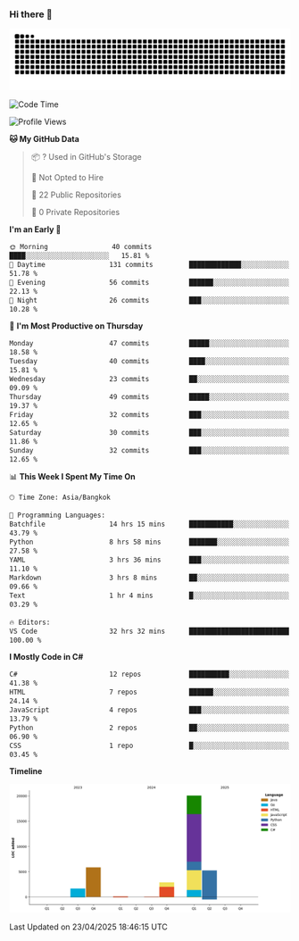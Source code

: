 ### Hi there 👋

<!--
**kevlog/kevlog** is a ✨ _special_ ✨ repository because its `README.md` (this file) appears on your GitHub profile.

Here are some ideas to get you started:

- 🔭 I’m currently working on ...
- 🌱 I’m currently learning ...
- 👯 I’m looking to collaborate on ...
- 🤔 I’m looking for help with ...
- 💬 Ask me about ...
- 📫 How to reach me: ...
- 😄 Pronouns: ...
- ⚡ Fun fact: ...
-->

<picture>
  <source media="(prefers-color-scheme: dark)" srcset="https://raw.githubusercontent.com/kevlog/kevlog/output/github-contribution-grid-snake-dark.svg">
  <source media="(prefers-color-scheme: light)" srcset="https://raw.githubusercontent.com/kevlog/kevlog/output/github-contribution-grid-snake.svg">
  <img alt="github contribution grid snake animation" src="https://raw.githubusercontent.com/kevlog/kevlog/output/github-contribution-grid-snake-dark.svg">
</picture>

<!--START_SECTION:waka-->
![Code Time](http://img.shields.io/badge/Code%20Time-60%20hrs%2011%20mins-blue)

![Profile Views](http://img.shields.io/badge/Profile%20Views-26-blue)

**🐱 My GitHub Data** 

> 📦 ? Used in GitHub's Storage 
 > 
> 🚫 Not Opted to Hire
 > 
> 📜 22 Public Repositories 
 > 
> 🔑 0 Private Repositories 
 > 
**I'm an Early 🐤** 

```text
🌞 Morning                40 commits          ████░░░░░░░░░░░░░░░░░░░░░   15.81 % 
🌆 Daytime                131 commits         █████████████░░░░░░░░░░░░   51.78 % 
🌃 Evening                56 commits          ██████░░░░░░░░░░░░░░░░░░░   22.13 % 
🌙 Night                  26 commits          ███░░░░░░░░░░░░░░░░░░░░░░   10.28 % 
```
📅 **I'm Most Productive on Thursday** 

```text
Monday                   47 commits          █████░░░░░░░░░░░░░░░░░░░░   18.58 % 
Tuesday                  40 commits          ████░░░░░░░░░░░░░░░░░░░░░   15.81 % 
Wednesday                23 commits          ██░░░░░░░░░░░░░░░░░░░░░░░   09.09 % 
Thursday                 49 commits          █████░░░░░░░░░░░░░░░░░░░░   19.37 % 
Friday                   32 commits          ███░░░░░░░░░░░░░░░░░░░░░░   12.65 % 
Saturday                 30 commits          ███░░░░░░░░░░░░░░░░░░░░░░   11.86 % 
Sunday                   32 commits          ███░░░░░░░░░░░░░░░░░░░░░░   12.65 % 
```


📊 **This Week I Spent My Time On** 

```text
🕑︎ Time Zone: Asia/Bangkok

💬 Programming Languages: 
Batchfile                14 hrs 15 mins      ███████████░░░░░░░░░░░░░░   43.79 % 
Python                   8 hrs 58 mins       ███████░░░░░░░░░░░░░░░░░░   27.58 % 
YAML                     3 hrs 36 mins       ███░░░░░░░░░░░░░░░░░░░░░░   11.10 % 
Markdown                 3 hrs 8 mins        ██░░░░░░░░░░░░░░░░░░░░░░░   09.66 % 
Text                     1 hr 4 mins         █░░░░░░░░░░░░░░░░░░░░░░░░   03.29 % 

🔥 Editors: 
VS Code                  32 hrs 32 mins      █████████████████████████   100.00 % 
```

**I Mostly Code in C#** 

```text
C#                       12 repos            ██████████░░░░░░░░░░░░░░░   41.38 % 
HTML                     7 repos             ██████░░░░░░░░░░░░░░░░░░░   24.14 % 
JavaScript               4 repos             ███░░░░░░░░░░░░░░░░░░░░░░   13.79 % 
Python                   2 repos             ██░░░░░░░░░░░░░░░░░░░░░░░   06.90 % 
CSS                      1 repo              █░░░░░░░░░░░░░░░░░░░░░░░░   03.45 % 
```



**Timeline**

![Lines of Code chart](https://raw.githubusercontent.com/kevlog/kevlog/main/assets/bar_graph.png)


 Last Updated on 23/04/2025 18:46:15 UTC
<!--END_SECTION:waka-->
